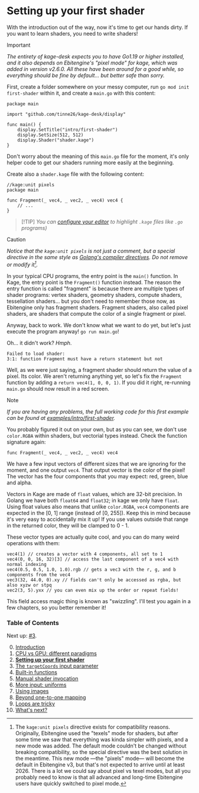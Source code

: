 # Setting up your first shader

With the introduction out of the way, now it's time to get our hands dirty. If you want to learn shaders, you need to write shaders!

> [!IMPORTANT]
> *The entirety of kage-desk expects you to have Go1.19 or higher installed, and it also depends on Ebitengine's "pixel mode" for kage, which was added in version v2.6.0. All these have been around for a good while, so everything should be fine by default... but better safe than sorry.*

First, create a folder somewhere on your messy computer, run `go mod init first-shader` within it, and create a `main.go` with this content:
```Golang
package main

import "github.com/tinne26/kage-desk/display"

func main() {
	display.SetTitle("intro/first-shader")
	display.SetSize(512, 512)
	display.Shader("shader.kage")
}
```

Don't worry about the meaning of this `main.go` file for the moment, it's only helper code to get our shaders running more easily at the beginning.

Create also a `shader.kage` file with the following content:
```Golang
//kage:unit pixels
package main

func Fragment(_ vec4, _ vec2, _ vec4) vec4 {
	// ...
}
```
> [!TIP] *You can [configure your editor](https://github.com/tinne26/kage-desk/blob/main/docs/tutorials/config_editor.md) to highlight `.kage` files like `.go` programs)*

> [!CAUTION]
> *Notice that the `kage:unit pixels` is not just a comment, but a special directive in the same style as [Golang's compiler directives](https://pkg.go.dev/cmd/compile#hdr-Compiler_Directives). Do not remove or modify it[^1].*

[^1]: The `kage:unit pixels` directive exists for compatibility reasons. Originally, Ebitengine used the "texels" mode for shaders, but after some time we saw that everything was kinda simpler with pixels, and a new mode was added. The default mode couldn't be changed without breaking compatibility, so the special directive was the best solution in the meantime. This new mode —the "pixels" mode— will become the default in Ebitengine v3, but that's not expected to arrive until at least 2026. There is a lot we could say about pixel vs texel modes, but all you probably need to know is that all advanced and long-time Ebitengine users have quickly switched to pixel mode.

In your typical CPU programs, the entry point is the `main()` function. In Kage, the entry point is the `Fragment()` function instead. The reason the entry function is called "fragment" is because there are multiple types of shader programs: vertex shaders, geometry shaders, compute shaders, tessellation shaders... but you don't need to remember those now, as Ebitengine only has fragment shaders. Fragment shaders, also called pixel shaders, are shaders that compute the color of a single fragment or pixel.

Anyway, back to work. We don't know what we want to do yet, but let's just execute the program anyway! `go run main.go`!

Oh... it didn't work? *Hmph*.
```
Failed to load shader:
3:1: function Fragment must have a return statement but not
```

Well, as we were just saying, a fragment shader should return the value of a pixel. Its color. We aren't returning anything yet, so let's fix the `Fragment` function by adding a `return vec4(1, 0, 0, 1)`. If you did it right, re-running `main.go` should now result in a red screen.

> [!NOTE]
> *If you are having any problems, the full working code for this first example can be found at [examples/intro/first-shader](https://github.com/tinne26/kage-desk/blob/main/examples/intro/first-shader).*

You probably figured it out on your own, but as you can see, we don't use `color.RGBA` within shaders, but vectorial types instead. Check the function signature again:
```Golang
func Fragment(_ vec4, _ vec2, _ vec4) vec4
```

We have a few input vectors of different sizes that we are ignoring for the moment, and one output `vec4`. That output vector is the color of the pixel! The vector has the four components that you may expect: red, green, blue and alpha.

Vectors in Kage are made of `float` values, which are 32-bit precision. In Golang we have both `float64` and `float32`; in kage we only have `float`. Using float values also means that unlike `color.RGBA`, `vec4` components are expected in the [0, 1] range (instead of [0, 255]). Keep this in mind because it's very easy to accidentally mix it up! If you use values outside that range in the returned color, they will be clamped to 0 - 1.

These vector types are actually quite cool, and you can do many weird operations with them:
```Golang
vec4(1) // creates a vector with 4 components, all set to 1
vec4(0, 0, 16, 32)[3] // access the last component of a vec4 with normal indexing
vec4(0.5, 0.5, 1.0, 1.0).rgb // gets a vec3 with the r, g, and b components from the vec4
vec3(32, 44.0, 0).xy // fields can't only be accessed as rgba, but also xyzw or stpq
vec2(3, 5).yxx // you can even mix up the order or repeat fields!
```
This field access magic thing is known as "swizzling". I'll test you again in a few chapters, so you better remember it!


### Table of Contents
Next up: [#3](https://github.com/tinne26/kage-desk/blob/main/docs/tutorials/intro/03_position_input.md).

0. [Introduction](https://github.com/tinne26/kage-desk/blob/main/docs/tutorials/intro/00_introduction.md)
1. [CPU vs GPU: different paradigms](https://github.com/tinne26/kage-desk/blob/main/docs/tutorials/intro/01_cpu_vs_gpu.md)
2. [**Setting up your first shader**](https://github.com/tinne26/kage-desk/blob/main/docs/tutorials/intro/02_shader_setup.md)
3. [The `targetCoords` input parameter](https://github.com/tinne26/kage-desk/blob/main/docs/tutorials/intro/03_target_coordinates.md)
4. [Built-in functions](https://github.com/tinne26/kage-desk/blob/main/docs/tutorials/intro/04_built_in_functions.md)
5. [Manual shader invocation](https://github.com/tinne26/kage-desk/blob/main/docs/tutorials/intro/05_invoke_shader.md)
6. [More input: uniforms](https://github.com/tinne26/kage-desk/blob/main/docs/tutorials/intro/06_uniforms.md)
7. [Using images](https://github.com/tinne26/kage-desk/blob/main/docs/tutorials/intro/07_images.md)
8. [Beyond one-to-one mapping](https://github.com/tinne26/kage-desk/blob/main/docs/tutorials/intro/08_beyond.md)
9. [Loops are tricky](https://github.com/tinne26/kage-desk/blob/main/docs/tutorials/intro/09_loops.md)
10. [What's next?](https://github.com/tinne26/kage-desk/blob/main/docs/tutorials/intro/10_what_next.md)
